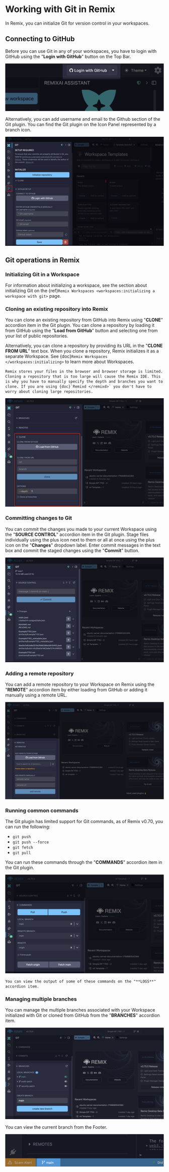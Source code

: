 # Working with Git in Remix

In Remix, you can initialize Git for version control in your workspaces.

## Connecting to GitHub

Before you can use Git in any of your workspaces, you have to login with GitHub using the "**Login with GitHub**" button on the Top Bar.

![Remix Top Bar showing login with GitHub button.](images/git/login-with-github.png)

Alternatively, you can add username and email to the Github section of the Git plugin. You can find the Git plugin on the Icon Panel represented by a branch icon.

![Git plugin settings.](images/git/gh-login-manually.png)

## Git operations in Remix

### Initializing Git in a Workspace

For information about initializing a workspace, see the section about initializing Git on the {ref}`Remix Workspaces <workspaces:initializing a workspace with git>` page.

### Cloning an existing repository into Remix

You can clone an existing repository from GitHub into Remix using "**CLONE**" accordion item in the Git plugin. You can clone a repository by loading it from GitHub using the "**Load from GitHub**" button and selecting one from your list of public repositories.

Alternatively, you can clone a repository by providing its URL in the "**CLONE FROM URL**" text box. When you clone a repository, Remix initializes it as a separate Workspace. See {doc}`Remix Workspaces </workspaces:initializing>` to learn more about Workspaces.

```{note}
Remix stores your files in the browser and browser storage is limited. Cloning a repository that is too large will cause the Remix IDE. This is why you have to manually specify the depth and branches you want to clone. If you are using {doc}`Remixd </remixd>` you don't have to worry about cloning large repositories.
```

![Remix Git plugin clone section.](images/git/gh-clone.png)

### Committing changes to Git

You can commit the changes you made to your current Workspace using the "**SOURCE CONTROL**" accordion item in the Git plugin. Stage files individually using the plus icon next to them or all at once using the plus icon on the "**Changes**" dropdown label. Enter commit messages in the text box and commit the staged changes using the "**Commit**" button.

![Remix Git plugin clone section.](images/git/gh-commit.png)

### Adding a remote repository

You can add a remote repository to your Workspace on Remix using the "**REMOTE**" accordion item by either loading from GitHub or adding it manually using a remote URL.

![Remix Git plugin highlighting the REMOTE tool.](images/git/gh-remote-repo.png)

### Running common commands

The Git plugin has limited support for Git commands, as of Remix v0.70, you can run the following:

- `git push`
- `git push --force`
- `git fetch`
- `git pull`

You can run these commands through the "**COMMANDS**" accordion item in the Git plugin.

![Remix Git plugin showing common Git commands.](images/git/gh-git-commands.png)

```{tip}
You can view the output of some of these commands on the "**LOGS**" accordion item.
```

### Managing multiple branches

You can manage the multiple branches associated with your Workspace initialized with Git or cloned from GitHub from the "**BRANCHES**" accordion item.

![Remix Git Plugin showing multiple branches](images/git/gh-git-branches.png)

You can view the current branch from the Footer.

![Remix IDE branch indicator.](images/git/a-fe-branch-man1.png)
